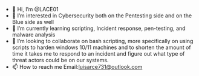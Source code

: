 - 👋 Hi, I’m @LACE01
- 👀 I’m interested in Cybersecurity both on the Pentesting side and on the Blue side as well
- 🌱 I’m currently learning scripting, Incident response, pen-testing, and malware analysis 
- 💞️ I’m looking to collaborate on bash scripting, more specifically on using scripts to harden windows 10/11 machines and to shorten the amount of time it takes me to respond to an incident and figure out what type of threat actors could be on our systems. 
- 📫 How to reach me Email:luisarce731@outlook.com 

<!---
LACE01/LACE01 is a ✨ special ✨ repository because its `README.md` (this file) appears on your GitHub profile.
You can click the Preview link to take a look at your changes.
--->
